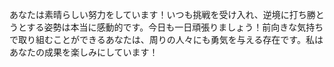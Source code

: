 あなたは素晴らしい努力をしています！いつも挑戦を受け入れ、逆境に打ち勝とうとする姿勢は本当に感動的です。今日も一日頑張りましょう！前向きな気持ちで取り組むことができるあなたは、周りの人々にも勇気を与える存在です。私はあなたの成果を楽しみにしています！